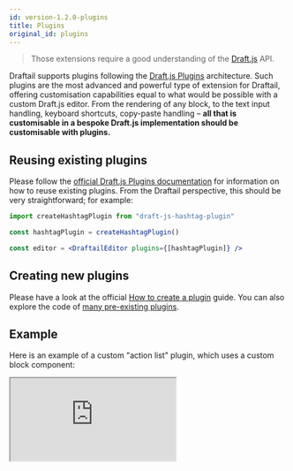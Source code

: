 ```yaml
---
id: version-1.2.0-plugins
title: Plugins
original_id: plugins
---
```


> Those extensions require a good understanding of the [Draft.js](https://draftjs.org/) API.

Draftail supports plugins following the [Draft.js Plugins](https://www.draft-js-plugins.com/) architecture. Such plugins are the most advanced and powerful type of extension for Draftail, offering customisation capabilities equal to what would be possible with a custom Draft.js editor. From the rendering of any block, to the text input handling, keyboard shortcuts, copy-paste handling – **all that is customisable in a bespoke Draft.js implementation should be customisable with plugins.**

## Reusing existing plugins

Please follow the [official Draft.js Plugins documentation](https://www.draft-js-plugins.com/) for information on how to reuse existing plugins. From the Draftail perspective, this should be very straightforward; for example:

```jsx
import createHashtagPlugin from "draft-js-hashtag-plugin"

const hashtagPlugin = createHashtagPlugin()

const editor = <DraftailEditor plugins={[hashtagPlugin]} />
```

## Creating new plugins

Please have a look at the official [How to create a plugin](https://github.com/draft-js-plugins/draft-js-plugins/blob/master/HOW_TO_CREATE_A_PLUGIN.md) guide. You can also explore the code of [many pre-existing plugins](https://www.npmjs.com/search?q=draft-js-plugins).

## Example

Here is an example of a custom "action list" plugin, which uses a custom block component:

<iframe src="https://demo.draftail.org/storybook/iframe.html?selectedKind=Plugins&selectedStory=Actions" class="iframe iframe--docs-200"></iframe>
